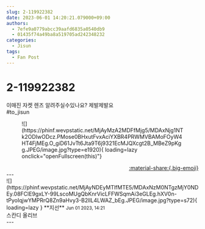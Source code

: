 ```yaml
---
slug: 2-119922382
date: 2023-06-01 14:20:21.079000+09:00
authors:
  - 7efe9a0779abcc39aafd6835a0540db9
  - 01435f74a49ba8a519705ad242348232
categories:
  - Jisun
tags:
  - Fan Post
---
```


# 2-119922382

<div class="post-container" markdown="1">
<div class="content-container md-sidebar__scrollwrap" markdown="1">

이매진 자켓 렌즈 알려주실수있나요? 제발제발요<br>\#to_jisun 
<figure markdown="1">
![](https://phinf.wevpstatic.net/MjAyMzA2MDFfMjg5/MDAxNjg1NTk2ODIwODcz.PMose0BHxutFvxAciYXBR4PRWMVBAMoFOyW4HT4FjMEg.O_giD61JvTt6Jta9T6j9321EcMJQXcgt2B_MBeZ9pKgg.JPEG/image.jpg?type=e1920){ loading=lazy onclick="openFullscreen(this)"}
</figure>


</div>
</div>

<div style="text-align: right;" markdown="1">
<a href="https://weverse.io/fromis9/fanpost/2-119922382" style="text-align: right;">:material-share:{.big-emoji}</a>
</div>
---

<div class="comments-container md-sidebar__scrollwrap" markdown="1">
<div class="comment" markdown="1">
<div class='id-container' markdown="1">
![](https://phinf.wevpstatic.net/MjAyNDEyMTlfMTE5/MDAxNzM0NTgzMjY0NDEy.08FClE9gxLY-99LscoMUgQbKnrVicLFFWSqmAi3eGLEg.hXV0n-tPyoIqjwYMPRrQ8Zn9aHvy3-B2llL4LWAZ_bEg.JPEG/image.jpg?type=s72){ loading=lazy }
**<span class="artist">지선</span>** <small>Jun 01 2023, 14:21</small><br>
</div>
<div class='comment-body' markdown="1">
스칸디 올리브
</div>
</div>
</div>
---
